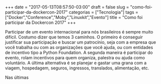 +++
date = "2017-05-13T08:57:50-03:00"
draft = false
slug = "como-foi-participar-da-dockercon-2017"
categorias = ["Tecnologia"]
tags = ["Docker","Conference","Moby","Linuxkit","Evento"]
title = "Como foi participar da Dockercon 2017"
+++

Participar de um evento internacional para nós brasileiros é sempre muito difícil. Costumo dizer que temos 3 caminhos. O primeiro é conseguir justificar sua participação e buscar um patrocínio, seja com a empresa que você trabalha ou com as organizações que você ajuda, ou com entidades de incentivo tipo a Python Foundation. A segunda maneira é participar do evento, 
rolam incentivos para quem organiza, palestra ou ajuda como voluntário. A última alternativa é se planejar e gastar uma grana com a viagem, hospedagem, seguros, ingressos, translados, alimentação, etc.

Nas últimas 